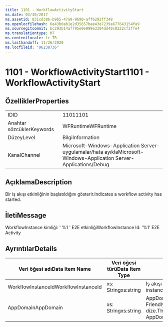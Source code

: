 ```yaml
---
title: 1101 - WorkflowActivityStart
ms.date: 03/30/2017
ms.assetid: 831cd386-b9b5-47a9-9690-aff6292ff348
ms.openlocfilehash: 6e43b0ab1e2d35657bae43e7239a677643154fa9
ms.sourcegitcommit: bc293b14af795e0e999e3304dd40c0222cf2ffe4
ms.translationtype: MT
ms.contentlocale: tr-TR
ms.lasthandoff: 11/26/2020
ms.locfileid: "96238736"
---
```

# <a name="1101---workflowactivitystart"></a><span data-ttu-id="a59f0-102">1101 - WorkflowActivityStart</span><span class="sxs-lookup"><span data-stu-id="a59f0-102">1101 - WorkflowActivityStart</span></span>

## <a name="properties"></a><span data-ttu-id="a59f0-103">Özellikler</span><span class="sxs-lookup"><span data-stu-id="a59f0-103">Properties</span></span>  
  
|||  
|-|-|  
|<span data-ttu-id="a59f0-104">ID</span><span class="sxs-lookup"><span data-stu-id="a59f0-104">ID</span></span>|<span data-ttu-id="a59f0-105">1101</span><span class="sxs-lookup"><span data-stu-id="a59f0-105">1101</span></span>|  
|<span data-ttu-id="a59f0-106">Anahtar sözcükler</span><span class="sxs-lookup"><span data-stu-id="a59f0-106">Keywords</span></span>|<span data-ttu-id="a59f0-107">WFRuntime</span><span class="sxs-lookup"><span data-stu-id="a59f0-107">WFRuntime</span></span>|  
|<span data-ttu-id="a59f0-108">Düzey</span><span class="sxs-lookup"><span data-stu-id="a59f0-108">Level</span></span>|<span data-ttu-id="a59f0-109">Bilgi</span><span class="sxs-lookup"><span data-stu-id="a59f0-109">Information</span></span>|  
|<span data-ttu-id="a59f0-110">Kanal</span><span class="sxs-lookup"><span data-stu-id="a59f0-110">Channel</span></span>|<span data-ttu-id="a59f0-111">Microsoft-Windows-Application Server-uygulamalar/hata ayıkla</span><span class="sxs-lookup"><span data-stu-id="a59f0-111">Microsoft-Windows-Application Server-Applications/Debug</span></span>|  
  
## <a name="description"></a><span data-ttu-id="a59f0-112">Açıklama</span><span class="sxs-lookup"><span data-stu-id="a59f0-112">Description</span></span>  

 <span data-ttu-id="a59f0-113">Bir iş akışı etkinliğinin başlatıldığını gösterir.</span><span class="sxs-lookup"><span data-stu-id="a59f0-113">Indicates a workflow activity has started.</span></span>  
  
## <a name="message"></a><span data-ttu-id="a59f0-114">İleti</span><span class="sxs-lookup"><span data-stu-id="a59f0-114">Message</span></span>  

 <span data-ttu-id="a59f0-115">WorkflowInstance kimliği: ' %1 ' E2E etkinliği</span><span class="sxs-lookup"><span data-stu-id="a59f0-115">WorkflowInstance Id: '%1' E2E Activity</span></span>  
  
## <a name="details"></a><span data-ttu-id="a59f0-116">Ayrıntılar</span><span class="sxs-lookup"><span data-stu-id="a59f0-116">Details</span></span>  
  
|<span data-ttu-id="a59f0-117">Veri öğesi adı</span><span class="sxs-lookup"><span data-stu-id="a59f0-117">Data Item Name</span></span>|<span data-ttu-id="a59f0-118">Veri öğesi türü</span><span class="sxs-lookup"><span data-stu-id="a59f0-118">Data Item Type</span></span>|<span data-ttu-id="a59f0-119">Açıklama</span><span class="sxs-lookup"><span data-stu-id="a59f0-119">Description</span></span>|  
|--------------------|--------------------|-----------------|  
|<span data-ttu-id="a59f0-120">WorkflowInstanceId</span><span class="sxs-lookup"><span data-stu-id="a59f0-120">WorkflowInstanceId</span></span>|<span data-ttu-id="a59f0-121">xs: String</span><span class="sxs-lookup"><span data-stu-id="a59f0-121">xs:string</span></span>|<span data-ttu-id="a59f0-122">İş akışı örnek kimliği.</span><span class="sxs-lookup"><span data-stu-id="a59f0-122">The workflow instance id.</span></span>|  
|<span data-ttu-id="a59f0-123">AppDomain</span><span class="sxs-lookup"><span data-stu-id="a59f0-123">AppDomain</span></span>|<span data-ttu-id="a59f0-124">xs: String</span><span class="sxs-lookup"><span data-stu-id="a59f0-124">xs:string</span></span>|<span data-ttu-id="a59f0-125">AppDomain. CurrentDomain. FriendlyName tarafından döndürülen dize.</span><span class="sxs-lookup"><span data-stu-id="a59f0-125">The string returned by AppDomain.CurrentDomain.FriendlyName.</span></span>|
